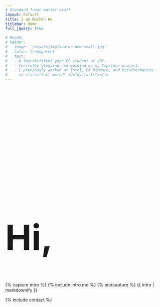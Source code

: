 ```yaml
---
# Standard front matter stuff
layout: default
title: I am Muchen He
titlebar: Home
full_jquery: true

# Header
# header:
#   image: '/assets/img/avatar-new-small.jpg'
#   color: transparent
#   text:
#   - A fourth(fifth) year EE student at UBC.
#   - Currently studying and working on my Capstone project.
#   - I previously worked at Intel, EA BioWare, and VitalMechanics.
#   - <i class="text-muted" id="my-facts"></i>
---
```


<style>
#headshot-img {
    background-image: url("/assets/img/light-512.jpeg");
    background-size: cover;
    width: 100%;
    max-width: 256px;
    margin-bottom: 2em;
}
#headshot-img::after {
    content: "";
    display: block;
    padding-bottom: 100%;
}
@media (prefers-color-scheme: dark) {
    #headshot-img {
        background-image: url("/assets/img/dark-512.jpeg");
    }
}
</style>

<div class="row">
    <div class="col-md-4">
        <div id="headshot-img"></div>
        <!-- <img src="/assets/img/light.jpg"> -->
    </div>
    <div class="col-md-8">
    <h1 style="font-size: 800%; font-weight: bold">Hi,</h1>
    {% capture intro %}
    {% include intro.md %}
    {% endcapture %}
    {{ intro | markdownify }}
    </div>
</div>

<div class="my-5"></div>

{% include contact %}
